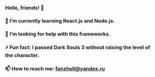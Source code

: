 ### Hello, friends! 👋
### 🌱 I’m currently learning React.js and Node.js.
### 🤔 I’m looking for help with this frameworks.
### ⚡ Fun fact: I passed Dark Souls 3 without raising the level of the character.
### 📫 How to reach me: fanzholl@yandex.ru

<!--
**Fanzholl/Fanzholl** is a ✨ _special_ ✨ repository because its `README.md` (this file) appears on your GitHub profile.

Here are some ideas to get you started:

- 🔭 I’m currently working on ...
- 🌱 I’m currently learning ...
- 👯 I’m looking to collaborate on ...
- 🤔 I’m looking for help with ...
- 💬 Ask me about ...
- 📫 How to reach me: ...
- 😄 Pronouns: ...
- ⚡ Fun fact: ...
-->
